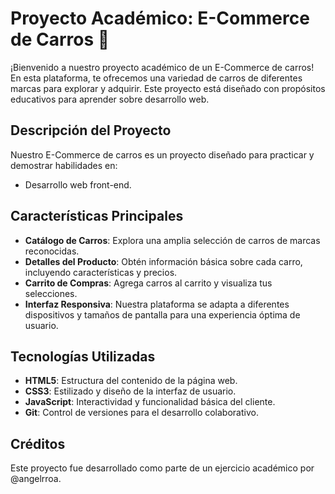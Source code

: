 # Proyecto Académico: E-Commerce de Carros 🚗

¡Bienvenido a nuestro proyecto académico de un E-Commerce de carros! En esta plataforma, te ofrecemos una variedad de carros de diferentes marcas para explorar y adquirir. Este proyecto está diseñado con propósitos educativos para aprender sobre desarrollo web.

## Descripción del Proyecto

Nuestro E-Commerce de carros es un proyecto diseñado para practicar y demostrar habilidades en:

- Desarrollo web front-end.

## Características Principales

- **Catálogo de Carros**: Explora una amplia selección de carros de marcas reconocidas.
- **Detalles del Producto**: Obtén información básica sobre cada carro, incluyendo características y precios.
- **Carrito de Compras**: Agrega carros al carrito y visualiza tus selecciones.
- **Interfaz Responsiva**: Nuestra plataforma se adapta a diferentes dispositivos y tamaños de pantalla para una experiencia óptima de usuario.

## Tecnologías Utilizadas

- **HTML5**: Estructura del contenido de la página web.
- **CSS3**: Estilizado y diseño de la interfaz de usuario.
- **JavaScript**: Interactividad y funcionalidad básica del cliente.
- **Git**: Control de versiones para el desarrollo colaborativo.

## Créditos

Este proyecto fue desarrollado como parte de un ejercicio académico por @angelrroa.

